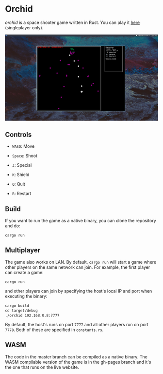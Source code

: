# Orchid

_orchid_ is a space shooter game written in Rust. You can play it
[here](https://jfto23.github.io/orchid/) (singleplayer only).

![](https://github.com/jfto23/orchid/blob/master/orchid_pic.png)

## Controls

- `WASD`: Move

- `Space`: Shoot

- `J`: Special

- `K`: Shield

- `Q`: Quit

- `R`: Restart

## Build

If you want to run the game as a native binary, you can clone the repository and do:

```
cargo run
```

## Multiplayer

The game also works on LAN. By default, `cargo run` will start a game where 
other players on the same network 
can join. For example, the first player can create a game:

```
cargo run
```

and other players can join by specifying the host's local IP and port when executing the
binary:

```
cargo build
cd target/debug
./orchid 192.168.0.8:7777
```

By default, the host's runs on port `7777` and all other players run on port
`7778`. Both of these are specified in `constants.rs`.

## WASM

The code in the master branch can be compiled as a native binary. The WASM compilable
version of the game is in the gh-pages branch and it's the one that runs on
the live website.
